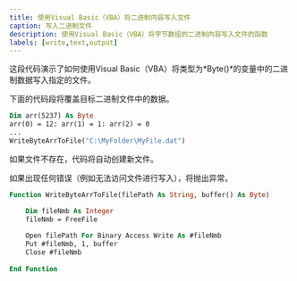 ```yaml
---
title: 使用Visual Basic（VBA）将二进制内容写入文件
caption: 写入二进制文件
description: 使用Visual Basic（VBA）将字节数组的二进制内容写入文件的函数
labels: [write,text,output]
---
```

这段代码演示了如何使用Visual Basic（VBA）将类型为*Byte()*的变量中的二进制数据写入指定的文件。

下面的代码段将覆盖目标二进制文件中的数据。

~~~ vb
Dim arr(5237) As Byte
arr(0) = 12: arr(1) = 1: arr(2) = 0
...
WriteByteArrToFile("C:\MyFolder\MyFile.dat")
~~~

如果文件不存在，代码将自动创建新文件。

如果出现任何错误（例如无法访问文件进行写入），将抛出异常。

~~~ vb
Function WriteByteArrToFile(filePath As String, buffer() As Byte)

    Dim fileNmb As Integer
    fileNmb = FreeFile
    
    Open filePath For Binary Access Write As #fileNmb
    Put #fileNmb, 1, buffer
    Close #fileNmb
    
End Function
~~~